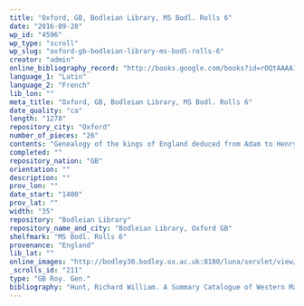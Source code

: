 ```yaml
---
title: "Oxford, GB, Bodleian Library, MS Bodl. Rolls 6"
date: "2016-09-28"
wp_id: "4596"
wp_type: "scroll"
wp_slug: "oxford-gb-bodleian-library-ms-bodl-rolls-6"
creator: "admin"
online_bibliography_record: "http://books.google.com/books?id=rOQtAAAAIAAJ&pg=PA558&lpg=PA558&dq=bodleian+library+pedigree+roll+2&source=bl&ots=YViuDY6a0W&sig=pR7fAhw7X8fupSiBIUJnBkRSl3I&hl=en&sa=X&ei=_-HCU4qzOMykyATosYLgCg&ved=0CD0Q6AEwBQ#v=onepage&q=bodleian%20library%20pedigree%20roll%202&f=false  p.563"
language_1: "Latin"
language_2: "French"
lib_lon: ""
meta_title: "Oxford, GB, Bodleian Library, MS Bodl. Rolls 6"
date_quality: "ca"
length: "1278"
repository_city: "Oxford"
number_of_pieces: "26"
contents: "Genealogy of the kings of England deduced from Adam to Henry V, with circular diagram of England, heraldic arms, and miniatures. Also contains notes on English and Scottish monastic houses on back of membranes 2 and 5."
completed: ""
repository_nation: "GB"
orientation: ""
description: ""
prov_lon: ""
date_start: "1400"
prov_lat: ""
width: "35"
repository: "Bodleian Library"
repository_name_and_city: "Bodleian Library, Oxford GB"
shelfmark: "MS Bodl. Rolls 6"
provenance: "England"
lib_lat: ""
online_images: "http://bodley30.bodley.ox.ac.uk:8180/luna/servlet/view/all/what/MS.+Bodl.+Rolls+6"
_scrolls_id: "211"
type: "GB Roy. Gen."
bibliography: "Hunt, Richard William. A Summary Catalogue of Western Manuscripts in the Bodleian Library at Oxford Which Have Not Hitherto Been Catalogued in the Quarto Series: With References to the Oriental and Other Manuscripts. Oxford: Clarendon Press, 1895, no. 2987"
---
```



